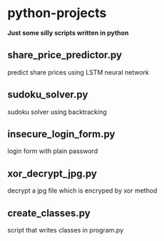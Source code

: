 # python-projects
**Just some silly scripts written in python**
## share\_price\_predictor.py
predict share prices using LSTM neural network
## sudoku\_solver.py
sudoku solver using backtracking
## insecure\_login\_form.py
login form with plain password
## xor\_decrypt\_jpg.py
decrypt a jpg file which is encryped by xor method
## create\_classes.py
script that writes classes in program.py
